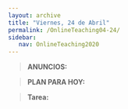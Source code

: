 ```yaml
---
layout: archive
title: "Viernes, 24 de Abril"
permalink: /OnlineTeaching04-24/
sidebar:
   nav: OnlineTeaching2020
---
```


> **ANUNCIOS:**  
>

> **PLAN PARA HOY:**
>

> **Tarea:**
> 
